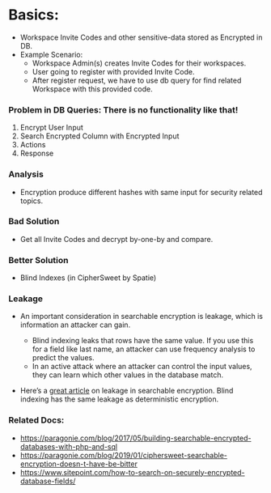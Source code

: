 # Basics:
- Workspace Invite Codes and other sensitive-data stored as Encrypted in DB.
- Example Scenario: 
  - Workspace Admin(s) creates Invite Codes for their workspaces.
  - User going to register with provided Invite Code.
  - After register request, we have to use db query for find related Workspace with this provided code.

### Problem in DB Queries: There is no functionality like that!
1. Encrypt User Input
2. Search Encrypted Column with Encrypted Input
3. Actions
4. Response

### Analysis
- Encryption produce different hashes with same input for security related topics.

### Bad Solution
- Get all Invite Codes and decrypt by-one-by and compare.

### Better Solution
- Blind Indexes (in CipherSweet by Spatie)

### Leakage

- An important consideration in searchable encryption is leakage, which is information an attacker can gain. 
  - Blind indexing leaks that rows have the same value. If you use this for a field like last name, an attacker can use frequency analysis to predict the values. 
  - In an active attack where an attacker can control the input values, they can learn which other values in the database match.

- Here’s a [great article](https://blog.cryptographyengineering.com/2019/02/11/attack-of-the-week-searchable-encryption-and-the-ever-expanding-leakage-function/) on leakage in searchable encryption. Blind indexing has the same leakage as deterministic encryption.

### Related Docs: 
   - https://paragonie.com/blog/2017/05/building-searchable-encrypted-databases-with-php-and-sql
   - https://paragonie.com/blog/2019/01/ciphersweet-searchable-encryption-doesn-t-have-be-bitter
   - https://www.sitepoint.com/how-to-search-on-securely-encrypted-database-fields/
